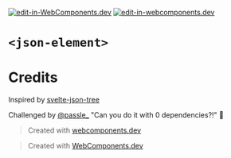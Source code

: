 [![edit-in-WebComponents.dev](https://webcomponents.dev/assets/ext/edit_in_wcd.svg)](https://webcomponents.dev/edit/VXr2i1M8U1s4He9bOdII)
[![edit-in-webcomponents.dev](https://webcomponents.dev/assets/ext/edit_in_wcd.svg)](https://webcomponents.dev/edit/VXr2i1M8U1s4He9bOdII)

# `<json-element>`

# Credits

Inspired by [svelte-json-tree](https://github.com/tanhauhau/svelte-json-tree)

Challenged by [@passle\_](https://twitter.com/passle_) "Can you do it with 0 dependencies?!" 💪

> Created with [webcomponents.dev](https://webcomponents.dev)

> Created with [WebComponents.dev](https://webcomponents.dev)
